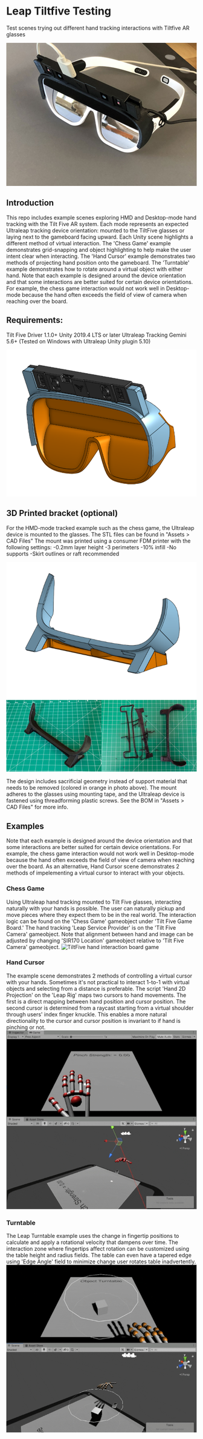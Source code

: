 # Leap Tiltfive Testing
 Test scenes trying out different hand tracking interactions with Tiltfive AR glasses


![Bracket mounted to TiltFive glasses](imgs/HMD_mount.jpg)

## Introduction
 This repo includes example scenes exploring HMD and Desktop-mode hand tracking with the Tilt Five AR system. Each mode represents an expected Ultraleap tracking device orientation: mounted to the TiltFive glasses or laying next to the gameboard facing upward. Each Unity scene highlights a different method of virtual interaction. The 'Chess Game' example demonstrates grid-snapping and object highlighting to help make the user intent clear when interacting. The 'Hand Cursor' example demonstrates two methods of projecting hand position onto the gameboard. The 'Turntable' example demonstrates how to rotate around a virtual object with either hand. Note that each example is designed around the device orientation and that some interactions are better suited for certain device orientations. For example, the chess game interaction would not work well in Desktop-mode because the hand often exceeds the field of view of camera when reaching over the board.

## Requirements:
 Tilt Five Driver 1.1.0+
 Unity 2019.4 LTS or later
 Ultraleap Tracking Gemini 5.6+
 (Tested on Windows with Ultraleap Unity plugin 5.10)

![CAD design](imgs/tiltfive_CAD_Assm.PNG)

## 3D Printed bracket (optional)
 For the HMD-mode tracked example such as the chess game, the Ultraleap device is mounted to the glasses. The STL files can be found in "Assets > CAD Files" The mount was printed using a consumer FDM printer with the following settings:
-0.2mm layer height
-3 perimeters
-10% infill
-No supports
-Skirt outlines or raft recommended

![print orientation](imgs/tiltfive_mount2_printOrientation3.PNG)
![print orientation](imgs/print_post.jpg)

 The design includes sacrificial geometry instead of support material that needs to be removed (colored in orange in photo above). The mount adheres to the glasses using mounting tape, and the Ultraleap device is fastened using threadforming plastic screws. See the BOM in "Assets > CAD Files" for more info.

## Examples

 Note that each example is designed around the device orientation and that some interactions are better suited for certain device orientations. For example, the chess game interaction would not work well in Desktop-mode because the hand often exceeds the field of view of camera when reaching over the board. As an alternative, Hand Cursor scene demonstrates 2 methods of impelementing a virtual cursor to interact with your objects.

### Chess Game
 Using Ultraleap hand tracking mounted to Tilt Five glasses, interacting naturally with your hands is possible. The user can naturally pickup and move pieces where they expect them to be in the real world. The interaction logic can be found on the 'Chess Game' gameobject under 'Tilt Five Game Board.' The hand tracking 'Leap Service Provider' is on the 'Tilt Five Camera' gameobject. Note that alignment between hand and image can be adjusted by changing 'SIR170 Location' gameobject relative to 'Tilt Five Camera' gameobject.
![TiltFive hand interaction board game](imgs/hmd_interaction.gif)

### Hand Cursor
 The example scene demonstrates 2 methods of controlling a virtual cursor with your hands. Sometimes it's not practical to interact 1-to-1 with virtual objects and selecting from a distance is preferable. The script 'Hand 2D Projection' on the 'Leap Rig' maps two cursors to hand movements. The first is a direct mapping between hand position and cursor position. The second cursor is determined from a raycast starting from a virtual shoulder through users' index finger knuckle. This enables a more natural directionality to the cursor and cursor position is invariant to if hand is pinching or not.
![TiltFive hand interaction board game](imgs/handcursor.gif)

### Turntable
 The Leap Turntable example uses the change in fingertip positions to calculate and apply a rotational velocity that dampens over time. The interaction zone where fingertips affect rotation can be customized using the table height and radius fields. The table can even have a tapered edge using 'Edge Angle' field to minimize change user rotates table inadvertently.
![TiltFive hand interaction board game](imgs/turntable.gif)